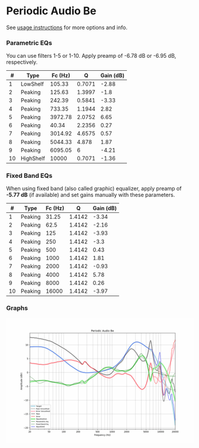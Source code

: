 # Periodic Audio Be
See [usage instructions](https://github.com/jaakkopasanen/AutoEq#usage) for more options and info.

### Parametric EQs
You can use filters 1-5 or 1-10. Apply preamp of -6.78 dB or -6.95 dB, respectively.

|   # | Type      |   Fc (Hz) |      Q |   Gain (dB) |
|-----|-----------|-----------|--------|-------------|
|   1 | LowShelf  |    105.33 | 0.7071 |       -2.88 |
|   2 | Peaking   |    125.63 | 1.3997 |       -1.8  |
|   3 | Peaking   |    242.39 | 0.5841 |       -3.33 |
|   4 | Peaking   |    733.35 | 1.1944 |        2.82 |
|   5 | Peaking   |   3972.78 | 2.0752 |        6.65 |
|   6 | Peaking   |     40.34 | 2.2356 |        0.27 |
|   7 | Peaking   |   3014.92 | 4.6575 |        0.57 |
|   8 | Peaking   |   5044.33 | 4.878  |        1.87 |
|   9 | Peaking   |   6095.05 | 6      |       -4.21 |
|  10 | HighShelf |  10000    | 0.7071 |       -1.36 |

### Fixed Band EQs
When using fixed band (also called graphic) equalizer, apply preamp of **-5.77 dB** (if available) and set gains manually with these parameters.

|   # | Type    |   Fc (Hz) |      Q |   Gain (dB) |
|-----|---------|-----------|--------|-------------|
|   1 | Peaking |     31.25 | 1.4142 |       -3.34 |
|   2 | Peaking |     62.5  | 1.4142 |       -2.16 |
|   3 | Peaking |    125    | 1.4142 |       -3.93 |
|   4 | Peaking |    250    | 1.4142 |       -3.3  |
|   5 | Peaking |    500    | 1.4142 |        0.43 |
|   6 | Peaking |   1000    | 1.4142 |        1.81 |
|   7 | Peaking |   2000    | 1.4142 |       -0.93 |
|   8 | Peaking |   4000    | 1.4142 |        5.78 |
|   9 | Peaking |   8000    | 1.4142 |        0.26 |
|  10 | Peaking |  16000    | 1.4142 |       -3.97 |

### Graphs
![](./Periodic%20Audio%20Be.png)
